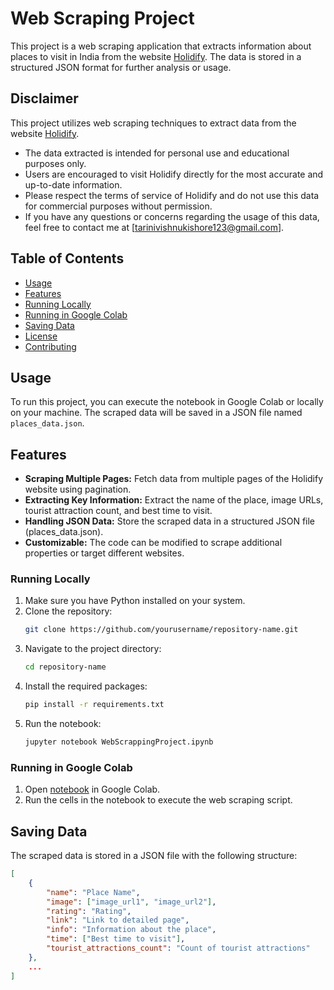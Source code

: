 # Web Scraping Project

This project is a web scraping application that extracts information about places to visit in India from the website [Holidify](https://www.holidify.com/country/india/places-to-visit.html). The data is stored in a structured JSON format for further analysis or usage.

## Disclaimer

This project utilizes web scraping techniques to extract data from the website [Holidify](https://www.holidify.com/country/india/places-to-visit.html). 

- The data extracted is intended for personal use and educational purposes only. 
- Users are encouraged to visit Holidify directly for the most accurate and up-to-date information.
- Please respect the terms of service of Holidify and do not use this data for commercial purposes without permission.
- If you have any questions or concerns regarding the usage of this data, feel free to contact me at [tarinivishnukishore123@gmail.com].


## Table of Contents
- [Usage](#usage)
- [Features](#features)
- [Running Locally](#running-locally)
- [Running in Google Colab](#running-in-google-colab)
- [Saving Data](#saving-data)
- [License](#license)
- [Contributing](#contributing)

## Usage
To run this project, you can execute the notebook in Google Colab or locally on your machine. The scraped data will be saved in a JSON file named `places_data.json`.

## Features
- **Scraping Multiple Pages:** Fetch data from multiple pages of the Holidify website using pagination.
- **Extracting Key Information:** Extract the name of the place, image URLs, tourist attraction count, and best time to visit.
- **Handling JSON Data:** Store the scraped data in a structured JSON file (places_data.json).
- **Customizable:** The code can be modified to scrape additional properties or target different websites.

### Running Locally
1. Make sure you have Python installed on your system.
2. Clone the repository:
    ```bash
    git clone https://github.com/yourusername/repository-name.git
    ```
3. Navigate to the project directory:
    ```bash
    cd repository-name
    ```
4. Install the required packages:
    ```bash
    pip install -r requirements.txt
    ```
5. Run the notebook:
    ```bash
    jupyter notebook WebScrappingProject.ipynb
    ```

### Running in Google Colab
1. Open [notebook](https://colab.research.google.com/github/Vishnu473/web-scrapping-project/blob/main/WebScrappingProject.ipynb) in Google Colab.
2. Run the cells in the notebook to execute the web scraping script.

## Saving Data
The scraped data is stored in a JSON file with the following structure:

```json
[
    {
        "name": "Place Name",
        "image": ["image_url1", "image_url2"],
        "rating": "Rating",
        "link": "Link to detailed page",
        "info": "Information about the place",
        "time": ["Best time to visit"],
        "tourist_attractions_count": "Count of tourist attractions"
    },
    ...
]




